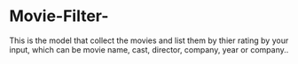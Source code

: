 # Movie-Filter-
This is the model that collect the movies and list them by thier rating by your input, which can be movie name, cast, director, company, year or company..
